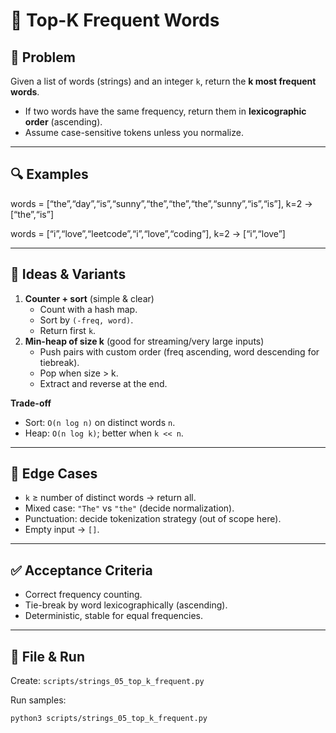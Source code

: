 # 🔢 Top-K Frequent Words

## 📌 Problem
Given a list of words (strings) and an integer `k`, return the **k most frequent words**.

- If two words have the same frequency, return them in **lexicographic order** (ascending).
- Assume case-sensitive tokens unless you normalize.

---

## 🔍 Examples
words = [“the”,“day”,“is”,“sunny”,“the”,“the”,“the”,“sunny”,“is”,“is”], k=2
→ [“the”,“is”]

words = [“i”,“love”,“leetcode”,“i”,“love”,“coding”], k=2
→ [“i”,“love”]

---

## 🧠 Ideas & Variants
1) **Counter + sort** (simple & clear)
   - Count with a hash map.
   - Sort by `(-freq, word)`.
   - Return first `k`.
2) **Min-heap of size k** (good for streaming/very large inputs)
   - Push pairs with custom order (freq ascending, word descending for tiebreak).
   - Pop when size > k.
   - Extract and reverse at the end.

**Trade-off**
- Sort: `O(n log n)` on distinct words `n`.
- Heap: `O(n log k)`; better when `k << n`.

---

## 🧪 Edge Cases
- `k` ≥ number of distinct words → return all.
- Mixed case: `"The"` vs `"the"` (decide normalization).
- Punctuation: decide tokenization strategy (out of scope here).
- Empty input → `[]`.

---

## ✅ Acceptance Criteria
- Correct frequency counting.
- Tie-break by word lexicographically (ascending).
- Deterministic, stable for equal frequencies.

---

## 📂 File & Run
Create: `scripts/strings_05_top_k_frequent.py`

Run samples:
```bash
python3 scripts/strings_05_top_k_frequent.py